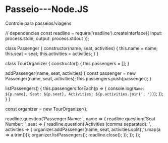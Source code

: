 # Passeio---Node.JS
Controle para passeios/viagens


// dependencies
const readline = require('readline').createInterface({
  input: process.stdin,
  output: process.stdout
});

class Passenger {
  constructor(name, seat, activities) {
    this.name = name;
    this.seat = seat;
    this.activities = activities;
  }
}

class TourOrganizer {
  constructor() {
    this.passengers = [];
  }

  addPassenger(name, seat, activities) {
    const passenger = new Passenger(name, seat, activities);
    this.passengers.push(passenger);
  }

  listPassengers() {
    this.passengers.forEach(p => {
      console.log(`Name: ${p.name}, Seat: ${p.seat}, Activities: ${p.activities.join(', ')}`);
    });
  }
}

const organizer = new TourOrganizer();

readline.question('Passenger Name: ', name => {
  readline.question('Seat Number: ', seat => {
    readline.question('Activities (comma separated): ', activities => {
      organizer.addPassenger(name, seat, activities.split(',').map(a => a.trim()));
      organizer.listPassengers();
      readline.close();
    });
  });
});

